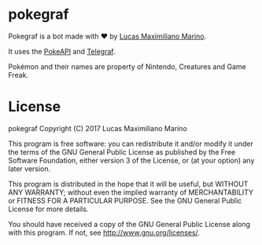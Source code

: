 # pokegraf

Pokegraf is a bot made with ❤️ by [Lucas Maximiliano Marino](http://lucasmarino.me/).  

It uses the [PokeAPI](https://github.com/PokeAPI/pokeapi) and [Telegraf](https://github.com/telegraf/telegraf/).  

Pokémon and their names are property of Nintendo, Creatures and Game Freak.

# License

pokegraf
Copyright (C) 2017  Lucas Maximiliano Marino

This program is free software: you can redistribute it and/or modify
it under the terms of the GNU General Public License as published by
the Free Software Foundation, either version 3 of the License, or
(at your option) any later version.

This program is distributed in the hope that it will be useful,
but WITHOUT ANY WARRANTY; without even the implied warranty of
MERCHANTABILITY or FITNESS FOR A PARTICULAR PURPOSE.  See the
GNU General Public License for more details.

You should have received a copy of the GNU General Public License
along with this program.  If not, see <http://www.gnu.org/licenses/>.
